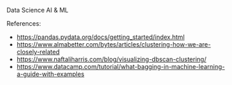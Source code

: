 Data Science AI & ML

References:
- https://pandas.pydata.org/docs/getting_started/index.html
- https://www.almabetter.com/bytes/articles/clustering-how-we-are-closely-related
- https://www.naftaliharris.com/blog/visualizing-dbscan-clustering/
- https://www.datacamp.com/tutorial/what-bagging-in-machine-learning-a-guide-with-examples
